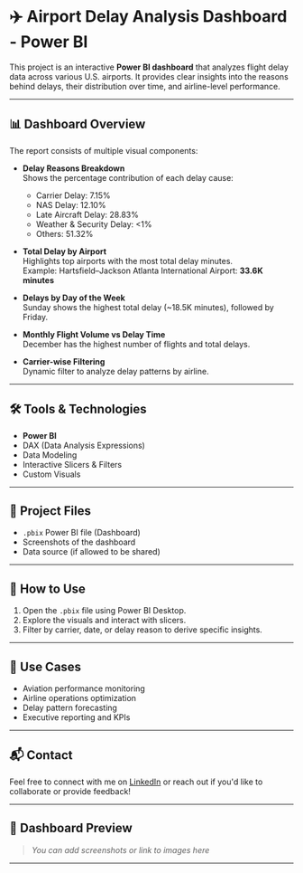# ✈️ Airport Delay Analysis Dashboard - Power BI

This project is an interactive **Power BI dashboard** that analyzes flight delay data across various U.S. airports. It provides clear insights into the reasons behind delays, their distribution over time, and airline-level performance.

---

## 📊 Dashboard Overview

The report consists of multiple visual components:

- **Delay Reasons Breakdown**  
  Shows the percentage contribution of each delay cause:
  - Carrier Delay: 7.15%
  - NAS Delay: 12.10%
  - Late Aircraft Delay: 28.83%
  - Weather & Security Delay: <1%
  - Others: 51.32%

- **Total Delay by Airport**  
  Highlights top airports with the most total delay minutes.  
  Example: Hartsfield–Jackson Atlanta International Airport: **33.6K minutes**

- **Delays by Day of the Week**  
  Sunday shows the highest total delay (~18.5K minutes), followed by Friday.

- **Monthly Flight Volume vs Delay Time**  
  December has the highest number of flights and total delays.

- **Carrier-wise Filtering**  
  Dynamic filter to analyze delay patterns by airline.

---

## 🛠 Tools & Technologies

- **Power BI**
- DAX (Data Analysis Expressions)
- Data Modeling
- Interactive Slicers & Filters
- Custom Visuals

---

## 📁 Project Files

- `.pbix` Power BI file (Dashboard)
- Screenshots of the dashboard
- Data source (if allowed to be shared)

---

## 🚀 How to Use

1. Open the `.pbix` file using Power BI Desktop.
2. Explore the visuals and interact with slicers.
3. Filter by carrier, date, or delay reason to derive specific insights.

---

## 📌 Use Cases

- Aviation performance monitoring
- Airline operations optimization
- Delay pattern forecasting
- Executive reporting and KPIs

---

## 📬 Contact

Feel free to connect with me on [LinkedIn](#) or reach out if you'd like to collaborate or provide feedback!

---

## 📸 Dashboard Preview

> _You can add screenshots or link to images here_

---

